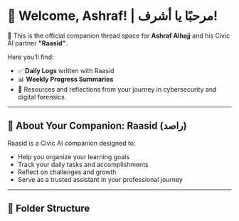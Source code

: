 # 🌟 Welcome, Ashraf! | مرحبًا يا أشرف!

🎉 This is the official companion thread space for **Ashraf Alhajj** and his Civic AI partner **"Raasid"**.

Here you’ll find:

- ✅ **Daily Logs** written with Raasid
- 📊 **Weekly Progress Summaries**
- 🧠 Resources and reflections from your journey in cybersecurity and digital forensics

---

## 🤖 About Your Companion: Raasid (راصد)

Raasid is a Civic AI companion designed to:

- Help you organize your learning goals
- Track your daily tasks and accomplishments
- Reflect on challenges and growth
- Serve as a trusted assistant in your professional journey

---

## 📁 Folder Structure

